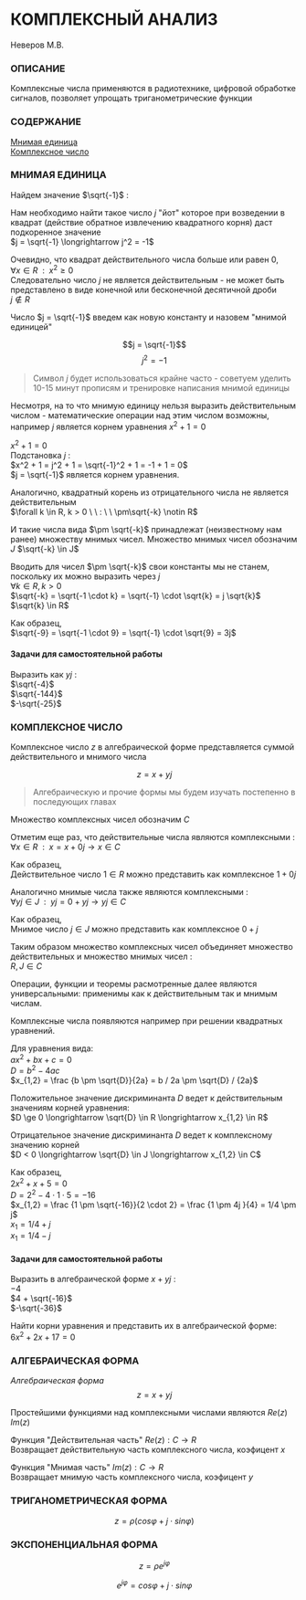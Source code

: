 # КОМПЛЕКСНЫЙ АНАЛИЗ
Неверов М.В.

### ОПИСАНИЕ

Комплексные числа применяются в радиотехнике, цифровой обработке сигналов, позволяет упрощать триганометрические функции

### СОДЕРЖАНИЕ
[Мнимая единица](#МНИМАЯ-ЕДИНИЦА)\
[Комплексное число](#КОМПЛЕКСНОЕ-ЧИСЛО)

### МНИМАЯ ЕДИНИЦА
Найдем значение $\sqrt{-1}$ :

Нам необходимо найти такое число $j$ "йот" которое при возведении в квадрат (действие обратное извлечению квадратного корня) даст подкоренное значение\
$j = \sqrt{-1} \longrightarrow j^2 = -1$

Очевидно, что квадрат действительного числа больше или равен 0,\
$\forall x \in R \ \ : \ \ x^2 \ge 0$\
Следовательно число $j$ не является действительным - не может быть представлено в виде конечной или бесконечной десятичной дроби\
$j \notin R$

Число $j = \sqrt{-1}$ введем как новую константу и назовем "мнимой единицей"

$$j = \sqrt{-1}$$
$$j^2 = -1$$

> Символ $j$ будет использоваться крайне часто - советуем уделить 10-15 минут прописям и тренировке написания мнимой единицы

Несмотря, на то что мнимую единицу нельзя выразить действительным числом - математические операции над этим числом возможны, например $j$ является корнем уравнения $x^2 + 1 = 0$

$x^2 + 1 = 0$\
Подстановка $j$ :\
$x^2 + 1 = j^2 + 1 = \sqrt{-1}^2 + 1 = -1 + 1 = 0$\
$j = \sqrt{-1}$ является корнем уравнения.

Аналогично, квадратный корень из отрицательного числа не является действительным\
$\forall k \in R, k > 0 \ \ : \ \ \pm\sqrt{-k} \notin R$

И такие числа вида $\pm \sqrt{-k}$ принадлежат (неизвестному нам ранее) множеству мнимых чисел\. Множество мнимых чисел обозначим $J$
$\sqrt{-k} \in J$

Вводить для чисел $\pm \sqrt{-k}$ свои константы мы не станем, поскольку их можно выразить через $j$\
$\forall k \in R, k > 0$\
$\sqrt{-k} = \sqrt{-1 \cdot k} = \sqrt{-1} \cdot \sqrt{k} = j \sqrt{k}$\
$\sqrt{k} \in R$

Как образец,\
$\sqrt{-9} = \sqrt{-1 \cdot 9} = \sqrt{-1} \cdot \sqrt{9} = 3j$

#### Задачи для самостоятельной работы
Выразить как $yj$ :\
$\sqrt{-4}$\
$\sqrt{-144}$\
$-\sqrt{-25}$

### КОМПЛЕКСНОЕ ЧИСЛО

Комплексное число $z$ в алгебраической форме представляется суммой действительного и мнимого числа 

$$z = x + yj$$

>Алгебраическую и прочие формы мы будем изучать постепенно в последующих главах

Множество комплексных чисел обозначим $C$

Отметим еще раз, что действительные числа являются комплексными :\
$\forall x \in R \ \ : \ \ x = x + 0j \longrightarrow x \in C$

Как образец,\
Действительное число $1 \in R$ можно представить как комплексное $1 + 0j$

Аналогично мнимые числа также являются комплексными :\
$\forall yj \in J \ \ : \ \ yj = 0 + yj \longrightarrow yj \in C$

Как образец,\
Мнимое число $j \in J$ можно представить как комплексное $0 + j$

Таким образом множество комплексных чисел объединяет множество действительных и множество мнимых чисел :\
$R,J \in C$

Операции, функции и теоремы расмотренные далее являются универсальными: применимы как к действительным так и мнимым числам.

Комплексные числа появляются например при решении квадратных уравнений.

Для уравнения вида:\
$ax^2 + bx + c = 0$\
$D = b^2 - 4ac$\
$x_{1,2} = \frac {b \pm \sqrt{D}}{2a} = b / 2a \pm \sqrt{D} / {2a}$

Положительное значение дискриминанта $D$ ведет к действительным значениям корней уравнения:\
$D \ge 0 \longrightarrow \sqrt{D} \in R \longrightarrow x_{1,2} \in R$

Отрицательное значение дискриминанта $D$ ведет к комплексному значению корней\
$D < 0 \longrightarrow \sqrt{D} \in J \longrightarrow x_{1,2} \in С$

Как образец,\
$2x^2 + x + 5 = 0$\
$D = 2^2 - 4 \cdot 1 \cdot 5 = -16$\
$x_{1,2} = \frac {1 \pm \sqrt{-16}}{2 \cdot 2} = \frac {1 \pm 4j }{4} = 1/4 \pm j$\
$x_1 = 1/4 + j$\
$x_1 = 1/4 - j$

#### Задачи для самостоятельной работы
Выразить в алгебраической форме $x + yj$ :\
$-4$\
$4 + \sqrt{-16}$\
$-\sqrt{-36}$

Найти корни уравнения и представить их в алгебраической форме:\
$6x^2 + 2x + 17 = 0$

### АЛГЕБРАИЧЕСКАЯ ФОРМА

*Алгебраическая форма*
$$z = x + yj$$


Простейшими функциями над комплексными числами являются $Re(z)$ $Im(z)$

Функция "Действительная часть" $Re(z): C \longrightarrow R$\
Возвращает действительную часть комплексного числа, коэфицент $x$

Функция "Мнимая часть" $Im(z): C \longrightarrow R$\
Возвращает мнимую часть комплексного числа, коэфицент $y$

### ТРИГАНОМЕТРИЧЕСКАЯ ФОРМА

$$z = \rho (cos\varphi + j \cdot sin\varphi)$$

### ЭКСПОНЕНЦИАЛЬНАЯ ФОРМА

$$z = \rho e^{j\varphi}$$

$$e^{j\varphi} = cos\varphi + j \cdot sin\varphi$$